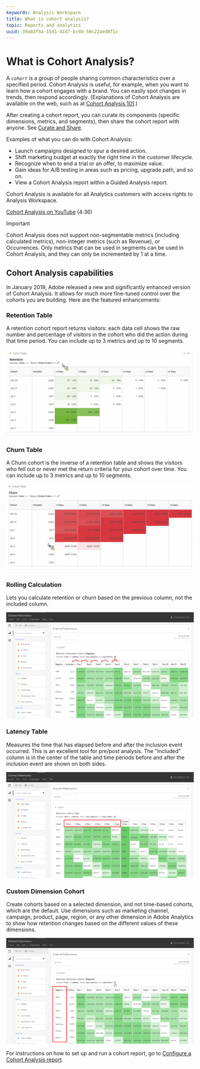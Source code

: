 ```yaml
---
keywords: Analysis Workspace
title: What is cohort analysis?
topic: Reports and analytics
uuid: 39a83f3a-15d1-41d7-bcdd-50c22aed8f1c
---
```


# What is Cohort Analysis?

A *`cohort`* is a group of people sharing common characteristics over a specified period. Cohort Analysis is useful, for example, when you want to learn how a cohort engages with a brand. You can easily spot changes in trends, then respond accordingly. (Explanations of Cohort Analysis are available on the web, such as at [Cohort Analysis 101](https://en.wikipedia.org/wiki/Cohort_analysis).)

After creating a cohort report, you can curate its components (specific dimensions, metrics, and segments), then share the cohort report with anyone. See [Curate and Share](/help/analyze/analysis-workspace/curate-share/curate.md).

Examples of what you can do with Cohort Analysis:

* Launch campaigns designed to spur a desired action.
* Shift marketing budget at exactly the right time in the customer lifecycle.
* Recognize when to end a trial or an offer, to maximize value.
* Gain ideas for A/B testing in areas such as pricing, upgrade path, and so on.
* View a Cohort Analysis report within a Guided Analysis report.

Cohort Analysis is available for all Analytics customers with access rights to Analysis Workspace.

[Cohort Analysis on YouTube](https://www.youtube.com/watch?v=kqOIYrvV-co&index=45&list=PL2tCx83mn7GuNnQdYGOtlyCu0V5mEZ8sS) (4:36)

>[!IMPORTANT]
>
>Cohort Analysis does not support non-segmentable metrics (including calculated metrics), non-integer metrics (such as Revenue), or Occurrences. Only metrics that can be used in segments can be used in
>Cohort Analysis, and they can only be incremented by 1 at a time. 

## Cohort Analysis capabilities

In January 2019, Adobe released a new and significantly enhanced version of Cohort Analysis. It allows for much more fine-tuned control over the cohorts you are building. Here are the featured enhancements:

### Retention Table

A retention cohort report returns visitors: each data cell shows the raw number and percentage of visitors in the cohort who did the action during that time period. You can include up to 3 metrics and up to 10 segments.

![](assets/retention-report.png)

### Churn Table

A Churn cohort is the inverse of a retention table and shows the visitors who fell out or never met the return criteria for your cohort over time. You can include up to 3 metrics and up to 10 segments.

![](assets/churn-report.png)

### Rolling Calculation

Lets you calculate retention or churn based on the previous column, not the included column.

![](assets/cohort-rolling-calculation.png)

### Latency Table

Measures the time that has elapsed before and after the inclusion event occurred. This is an excellent tool for pre/post analysis. The "Included" column is in the center of the table and time periods before and after the inclusion event are shown on both sides.

![](assets/cohort-latency.png)

### Custom Dimension Cohort

Create cohorts based on a selected dimension, and not time-based cohorts, which are the default. Use dimensions such as marketing channel, campaign, product, page, region, or any other dimension in Adobe Analytics to show how retention changes based on the different values of these dimensions.

![](assets/cohort-customizable-cohort-row.png)

For instructions on how to set up and run a cohort report, go to [Configure a Cohort Analysis report](/help/analyze/analysis-workspace/visualizations/cohort-table/t-cohort.md).

